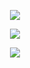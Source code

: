 <p align="center">
    <img src="https://user-images.githubusercontent.com/85138305/209440072-0248111a-23a5-4e1b-99a2-b965e3d75c10.png">
</p>
<p align="center">
    <img src="https://user-images.githubusercontent.com/85138305/209440092-c6ebe29c-7a05-40fd-98c2-5fca7c54e04f.png">
</p>
<p align="center">
    <img src="https://user-images.githubusercontent.com/85138305/209440121-6c64c4a2-aae9-440a-a0bb-05ee862c1122.png">
</p>

